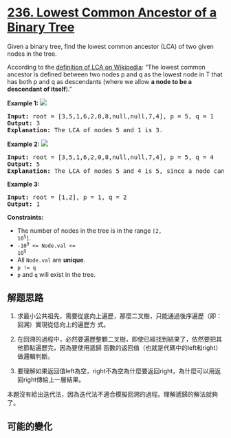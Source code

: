 # [236. Lowest Common Ancestor of a Binary Tree](https://leetcode.com/problems/lowest-common-ancestor-of-a-binary-tree/)
Given a binary tree, find the lowest common ancestor (LCA) of two given nodes in the tree.

According to the [definition of LCA on Wikipedia](https://en.wikipedia.org/wiki/Lowest_common_ancestor): “The lowest common ancestor is defined between two nodes p and q as the lowest node in T that has both p and q as descendants (where we allow **a node to be a descendant of itself**).”



**Example 1:**
![](https://assets.leetcode.com/uploads/2018/12/14/binarytree.png)

<pre><strong>Input:</strong> root = [3,5,1,6,2,0,8,null,null,7,4], p = 5, q = 1
<strong>Output:</strong> 3
<strong>Explanation:</strong> The LCA of nodes 5 and 1 is 3.
</pre>

**Example 2:**
![](https://assets.leetcode.com/uploads/2018/12/14/binarytree.png)

<pre><strong>Input:</strong> root = [3,5,1,6,2,0,8,null,null,7,4], p = 5, q = 4
<strong>Output:</strong> 5
<strong>Explanation:</strong> The LCA of nodes 5 and 4 is 5, since a node can be a descendant of itself according to the LCA definition.
</pre>

**Example 3:**


<pre><strong>Input:</strong> root = [1,2], p = 1, q = 2
<strong>Output:</strong> 1
</pre>



**Constraints:**


- The number of nodes in the tree is in the range <code>[2, 10<sup>5</sup>]</code>.
- <code>-10<sup>9</sup> &lt;= Node.val &lt;= 10<sup>9</sup></code>
- All <code>Node.val</code> are **unique**.
- <code>p != q</code>
- <code>p</code> and <code>q</code> will exist in the tree.


##  解题思路

1. 求最⼩公共祖先，需要從底向上遍歷，那麼⼆叉樹，只能通過後序遍歷（即：回溯）實現從低向上的遍歷⽅ 式。

2. 在回溯的過程中，必然要遍歷整顆⼆叉樹，即使已經找到結果了，依然要把其他節點遍歷完，因為要使⽤遞歸 函數的返回值（也就是代碼中的left和right）做邏輯判斷。

3. 要理解如果返回值left為空，right不為空為什麼要返回right，為什麼可以⽤返回right傳給上⼀層結果。

本題沒有給出迭代法，因為迭代法不適合模擬回溯的過程。理解遞歸的解法就夠了。

##  可能的變化

